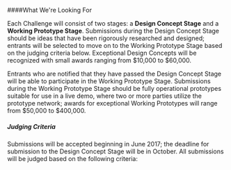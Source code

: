 ####What We're Looking For

Each Challenge will consist of two stages: a **Design Concept Stage** and a **Working Prototype Stage**. Submissions during the Design Concept Stage should be ideas that have been rigorously researched and designed; entrants will be selected to move on to the Working Prototype Stage based on the judging criteria below. Exceptional Design Concepts will be recognized with small awards ranging from $10,000 to $60,000.

Entrants who are notified that they have passed the Design Concept Stage will be able to participate in the Working Prototype Stage. Submissions during the Working Prototype Stage should be fully operational prototypes suitable for use in a live demo, where two or more parties utilize the prototype network; awards for exceptional Working Prototypes will range from $50,000 to $400,000.


##### Judging Criteria

Submissions will be accepted beginning in June 2017; the deadline for submission to the Design Concept Stage will be in October. All submissions will be judged based on the following criteria:
